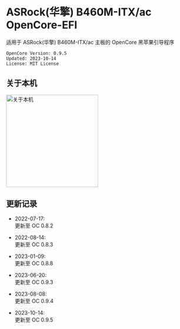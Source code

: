 # ASRock(华擎) B460M-ITX/ac OpenCore-EFI

适用于 ASRock(华擎) B460M-ITX/ac 主板的 OpenCore 黑苹果引导程序

```
OpenCore Version: 0.9.5
Updated: 2023-10-14
License: MIT License
```

## 关于本机

<img width=250 src="https://cdn.staticaly.com/gh/inferno0303/assets@main/README图床/B460M-ITX_OC_About_01.20y8y3ks1ta8.webp" alt="关于本机" />

## 更新记录

- 2022-07-17:  
更新至 OC 0.8.2

- 2022-08-14:  
更新至 OC 0.8.3

- 2023-01-09:  
更新至 OC 0.8.8

- 2023-06-20:  
更新至 OC 0.9.3

- 2023-08-08:  
更新至 OC 0.9.4

- 2023-10-14:  
更新至 OC 0.9.5